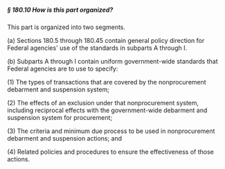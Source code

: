 ##### § 180.10 How is this part organized? #####

This part is organized into two segments.

(a) Sections 180.5 through 180.45 contain general policy direction for Federal agencies' use of the standards in subparts A through I.

(b) Subparts A through I contain uniform government-wide standards that Federal agencies are to use to specify:

(1) The types of transactions that are covered by the nonprocurement debarment and suspension system;

(2) The effects of an exclusion under that nonprocurement system, including reciprocal effects with the government-wide debarment and suspension system for procurement;

(3) The criteria and minimum due process to be used in nonprocurement debarment and suspension actions; and

(4) Related policies and procedures to ensure the effectiveness of those actions.